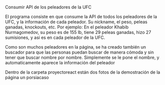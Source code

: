 Consumir API de los peleadores de la UFC

El programa consiste en que consume la API de todos los peleadores de la UFC, y la información de cada peleador. Su nickname, el peso, peleas ganadas, knockouts, etc. Por ejemplo: En el peleador Khabib Nurmagomedov, su peso es de 155 lb, tiene 29 peleas ganadas, hizo 27 sumisiones, y así es en cada peleador de la UFC.

Como son muchos peleadores en la página, se ha creado también un buscador para que las personas puedan buscar de manera cómoda y sin tener que buscar nombre por nombre. Simplemente se le pone el nombre, y automaticamente aparece la información del peleador

Dentro de la carpeta proyectoreact están dos fotos de la demostración de la página un porsiacaso
